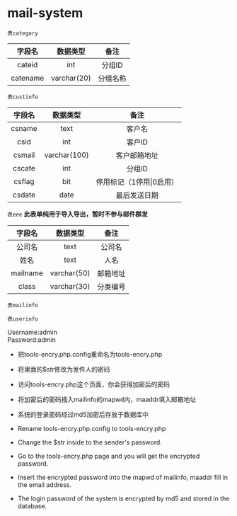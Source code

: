 # mail-system  
`表category`

|字段名|数据类型|备注|
|:---:|:---:|:---:|
|cateid|int|分组ID|
|catename|varchar(20)|分组名称|

`表custinfo`

|字段名|数据类型|备注|
|:---:|:---:|:---:|
|csname|text|客户名|
|csid|int|客户ID|
|csmail|varchar(100)|客户邮箱地址|
|cscate|int|分组ID|
|csflag|bit|停用标记（1停用\|0启用）|
|csdate|date|最后发送日期|

`表eee` 
**此表单纯用于导入导出，暂时不参与邮件群发**

|字段名|数据类型|备注|
|:---:|:---:|:---:|
|公司名|text|公司名|
|姓名|text|人名|
|mailname|varchar(50)|邮箱地址|
|class|varchar(30)|分类编号|

`表mailinfo`

`表userinfo`

Username:admin  
Password:admin  

- 把tools-encry.php.config重命名为tools-encry.php  
- 将里面的$str修改为发件人的密码  
- 访问tools-encry.php这个页面，你会获得加密后的密码  
- 将加密后的密码插入mailinfo的mapwd内，maaddr填入邮箱地址
- 系统的登录密码经过md5加密后存放于数据库中

- Rename tools-encry.php.config to tools-encry.php  
- Change the $str inside to the sender's password.  
- Go to the tools-encry.php page and you will get the encrypted password.  
- Insert the encrypted password into the mapwd of mailinfo, maaddr fill in the email address. 
- The login password of the system is encrypted by md5 and stored in the database.
